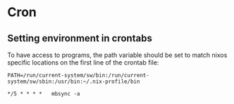 # Cron

## Setting environment in crontabs

To have access to programs, the path variable should be set to match nixos specific locations on the first line of the crontab file:

```cron
PATH=/run/current-system/sw/bin:/run/current-system/sw/sbin:/usr/bin:~/.nix-profile/bin

*/5 * * * *   mbsync -a
```

